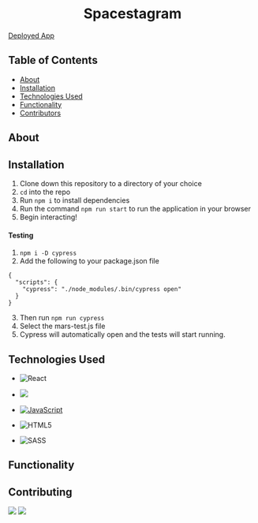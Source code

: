 <h1 align="center">Spacestagram</h1>

[Deployed App](https://spacestagram-ji.herokuapp.com/)

## Table of Contents

- [About](#about)
- [Installation](#installation)
- [Technologies Used](#technologies-used)
- [Functionality](#functionality)
- [Contributors](#contributing)

## About 


## Installation

1. Clone down this repository to a directory of your choice
2. <code>cd</code> into the repo
3. Run <code>npm i</code> to install dependencies
4. Run the command <code>npm run start</code> to run the application in your browser
5. Begin interacting!

#### Testing 
1. <code>npm i -D cypress</code>
2. Add the following to your package.json file
<pre><code>{
  "scripts": {
    "cypress": "./node_modules/.bin/cypress open"
  }
}</code></pre>
3. Then run <code>npm run cypress</code>
4. Select the mars-test.js file
5. Cypress will automatically open and the tests will start running. 

## Technologies Used
- ![React](https://img.shields.io/badge/react%20-%2320232a.svg?&style=for-the-badge&logo=react&logoColor=%2361DAFB)

- <img src="https://img.shields.io/badge/React_Router-CA4245?style=for-the-badge&logo=react-router&logoColor=white"/>

- [![JavaScript](https://img.shields.io/badge/javascript%20-%23323330.svg?&style=for-the-badge&logo=javascript&logoColor=%23F7DF1E)](https://www.javascript.com/)

- ![HTML5](https://img.shields.io/badge/html5%20-%23E34F26.svg?&style=for-the-badge&logo=html5&logoColor=white)

- ![SASS](https://img.shields.io/badge/SASS%20-hotpink.svg?&style=for-the-badge&logo=SASS&logoColor=white)


## Functionality

## Contributing

[<img src="https://img.shields.io/badge/LinkedIn-julia--iwinski-informational?style=for-the-badge&labelColor=black&logo=linkedin&logoColor=0077b5&&color=0FBBD6"/>][linkedin2]
[<img src="https://img.shields.io/badge/Github-julia--iwinski-informational?style=for-the-badge&labelColor=black&logo=github&color=8B0BD5"/>][github2]

[linkedin2]: https://www.linkedin.com/in/julia-iwinski-898540138/
[github2]: https://github.com/jgiwinski
